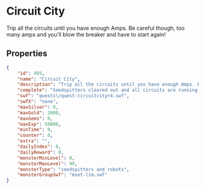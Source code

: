 # Circuit City

Trip all the circuits until you have enough Amps. Be careful though, too many amps and you'll blow the breaker and have to start again!

## Properties

```json
{
    "id": 495,
    "name": "Circuit City",
    "description": "Trip all the circuits until you have enough Amps. Be careful though, too many amps and you'll blow the breaker and have to start again!",
    "complete": "Seedspitters cleared out and all circuits are running! I wonder who let the plants out though? Oh well, Lim's Shop is now open for business!",
    "swf": "quests\/quest-circuitcityr4.swf",
    "swfX": "none",
    "maxSilver": 0,
    "maxGold": 2000,
    "maxGems": 0,
    "maxExp": 50000,
    "minTime": 0,
    "counter": 0,
    "extra": "",
    "dailyIndex": 0,
    "dailyReward": 0,
    "monsterMinLevel": 0,
    "monsterMaxLevel": 99,
    "monsterType": "seedspitters and robots",
    "monsterGroupSwf": "mset-lim.swf"
}
```

